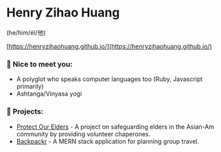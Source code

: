 
# Henry Zihao Huang 
(he/him/él/他)

[https://henryzihaohuang.github.io/](https://henryzihaohuang.github.io/)

### 💬  Nice to meet you:
* A polyglot who speaks computer languages too (Ruby, Javascript primarily)
* Ashtanga/Vinyasa yogi


### 🌱 Projects:
* [Protect Our Elders](https://protectourelders.herokuapp.com/) - 
A project on safeguarding elders in the Asian-Am community by providing volunteer chaperones.
* [Backpackr](https://backpackr-aa.herokuapp.com/) -
 A MERN stack application for planning group travel.






